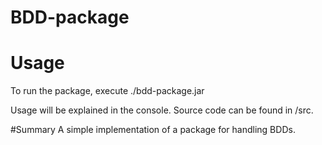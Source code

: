 # BDD-package
# Usage
To run the package, execute ./bdd-package.jar

Usage will be explained in the console.
Source code can be found in /src.

#Summary
A simple implementation of a package for handling BDDs.
